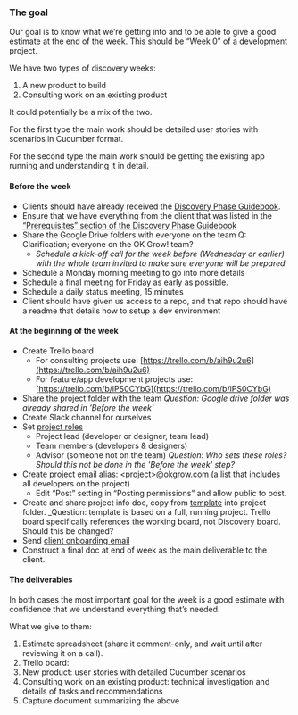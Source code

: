 ### The goal

Our goal is to know what we’re getting into and to be able to give a good estimate at the end of the week. This should be “Week 0” of a development project.

We have two types of discovery weeks:

1. A new product to build
2. Consulting work on an existing product

It could potentially be a mix of the two.

For the first type the main work should be detailed user stories with scenarios in Cucumber format.

For the second type the main work should be getting the existing app running and understanding it in detail.

#### Before the week

- Clients should have already received the [Discovery Phase Guidebook](https://docs.google.com/document/d/14QbXCpRvtPcEJ-TbYPSbJXEJ5xFbS_vOIckGJAUTAV0/edit#).
- Ensure that we have everything from the client that was listed in the [“Prerequisites” section of the Discovery Phase Guidebook](https://docs.google.com/document/d/14QbXCpRvtPcEJ-TbYPSbJXEJ5xFbS_vOIckGJAUTAV0/edit#heading=h.2jz1on9cuw4)
- Share the Google Drive folders with everyone on the team 
Q: Clarification; everyone on the OK Grow! team?
  - _Schedule a kick-off call for the week before (Wednesday or earlier) with the whole team invited to make sure everyone will be prepared_
- Schedule a Monday morning meeting to go into more details
- Schedule a final meeting for Friday as early as possible.
- Schedule a daily status meeting, 15 minutes
- Client should have given us access to a repo, and that repo should have a readme that details how to setup a dev environment

#### At the beginning of the week

- Create Trello board
  - For consulting projects use: [https://trello.com/b/aih9u2u6](https://trello.com/b/aih9u2u6)
  - For feature/app development projects use: [https://trello.com/b/lPS0CYbG](https://trello.com/b/lPS0CYbG)
- Share the project folder with the team
  _Question: Google drive folder was already shared in 'Before the week'_
- Create Slack channel for ourselves
- Set [project roles](https://docs.google.com/spreadsheets/d/1y0o2OXdrx2arENp4BoRtJQojqGGhbRky7CBDIdeggJY/edit#gid=0)
  - Project lead (developer or designer, team lead)
  - Team members (developers & designers)
  - Advisor (someone not on the team)
  _Question: Who sets these roles? Should this not be done in the 'Before the week' step?_
- Create project email alias: &lt;project&gt;@okgrow.com (a list that includes all developers on the project)
  - Edit “Post” setting in “Posting permissions” and allow public to post.
- Create and share project info doc, copy from [template](https://docs.google.com/a/okgrow.com/document/d/1KUVInohhNZxmrlsJw7Ax5MMQraawglGpTo1O-eXJ030/edit) into project folder.
  _Question: template is based on a full, running project. Trello board specifically references the working board, not Discovery board.  Should this be changed?
- Send [client onboarding email](https://docs.google.com/a/okgrow.com/document/d/1T0jFzBXO7kRyBQxnaI3yuQi9Op1LdqI_yb_LPqXsNY4/edit)
- Construct a final doc at end of week as the main deliverable to the client.

#### The deliverables

In both cases the most important goal for the week is a good estimate with confidence that we understand everything that’s needed.

What we give to them:

1. Estimate spreadsheet (share it comment-only, and wait until after reviewing it on a call).
2. Trello board:
  1. New product: user stories with detailed Cucumber scenarios
  2. Consulting work on an existing product: technical investigation and details of tasks and recommendations
3. Capture document summarizing the above
